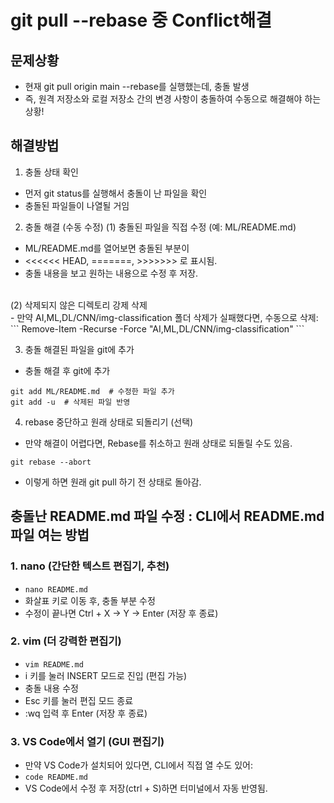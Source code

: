 # git pull --rebase 중 Conflict해결

## 문제상황
- 현재 git pull origin main --rebase를 실행했는데, 충돌 발생
- 즉, 원격 저장소와 로컬 저장소 간의 변경 사항이 충돌하여 수동으로 해결해야 하는 상황!

## 해결방법
1. 충돌 상태 확인
- 먼저 git status를 실행해서 충돌이 난 파일을 확인
- 충돌된 파일들이 나열될 거임

2. 충돌 해결 (수동 수정)
(1) 충돌된 파일을 직접 수정 (예: ML/README.md) <br>
- ML/README.md를 열어보면 충돌된 부분이 
- <<<<<< HEAD, =======, >>>>>>> 로 표시됨.
- 충돌 내용을 보고 원하는 내용으로 수정 후 저장.
<br>
(2) 삭제되지 않은 디렉토리 강제 삭제 <br>
- 만약 AI,ML,DL/CNN/img-classification 폴더 삭제가 실패했다면, 수동으로 삭제:
```
Remove-Item -Recurse -Force "AI,ML,DL/CNN/img-classification"
```

3. 충돌 해결된 파일을 git에 추가
- 충돌 해결 후 git에 추가
```
git add ML/README.md  # 수정한 파일 추가
git add -u  # 삭제된 파일 반영
```

4. rebase 중단하고 원래 상태로 되돌리기 (선택)
- 만약 해결이 어렵다면, Rebase를 취소하고 원래 상태로 되돌릴 수도 있음.
```
git rebase --abort
```
- 이렇게 하면 원래 git pull 하기 전 상태로 돌아감.


## 충돌난 README.md 파일 수정 : CLI에서 README.md 파일 여는 방법
### 1. nano (간단한 텍스트 편집기, 추천)
- ```nano README.md```
- 화살표 키로 이동 후, 충돌 부분 수정
- 수정이 끝나면 Ctrl + X → Y → Enter (저장 후 종료)
### 2. vim (더 강력한 편집기)
- `vim README.md`
- i 키를 눌러 INSERT 모드로 진입 (편집 가능)
- 충돌 내용 수정
- Esc 키를 눌러 편집 모드 종료
- :wq 입력 후 Enter (저장 후 종료)
### 3. VS Code에서 열기 (GUI 편집기)
- 만약 VS Code가 설치되어 있다면, CLI에서 직접 열 수도 있어:
- `code README.md`
- VS Code에서 수정 후 저장(ctrl + S)하면 터미널에서 자동 반영됨.

